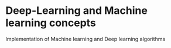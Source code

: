 # Deep-Learning and Machine learning concepts
Implementation of Machine learning and Deep learning algorithms 
